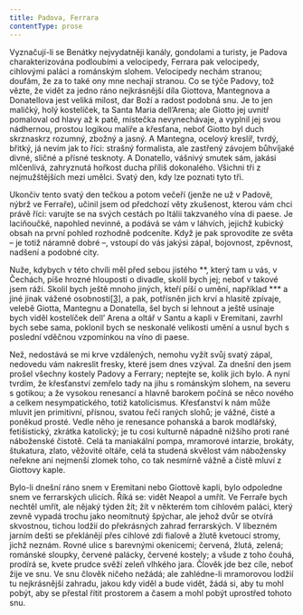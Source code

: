 ```yaml
---
title: Padova, Ferrara
contentType: prose
---
```


Vyznačují-li se Benátky nejvydatněji kanály, gondolami a turisty, je Padova charakterizována podloubími a velocipedy, Ferrara pak velocipedy, cihlovými paláci a románským slohem. Velocipedy nechám stranou; doufám, že za to také ony mne nechají stranou. Co se týče Padovy, tož vězte, že vidět za jedno ráno nejkrásnější díla Giottova, Mantegnova a Donatellova jest veliká milost, dar Boží a radost podobná snu. Je to jen maličký, holý kostelíček, ta Santa Maria dell’Arena; ale Giotto jej uvnitř pomaloval od hlavy až k patě, místečka nevynechávaje, a vyplnil jej svou nádhernou, prostou logikou malíře a křesťana, neboť Giotto byl duch skrznaskrz rozumný, zbožný a jasný. A Mantegna, ocelový kreslíř, tvrdý, břitký, já nevím jak to říci: strašný formalista, ale zastřený závojem bůhvíjaké divné, sličné a přísné tesknoty. A Donatello, vášnivý smutek sám, jakási mlčenlivá, zahryznutá hořkost ducha příliš dokonalého. Všichni tři z nejmužštějších mezi umělci. Svatý den, kdy lze poznati tyto tři.

Ukončiv tento svatý den tečkou a potom večeří (jenže ne už v Padově, nýbrž ve Ferraře), učinil jsem od předchozí věty zkušenost, kterou vám chci právě říci: varujte se na svých cestách po Itálii takzvaného vína di paese. Je laciňoučké, napohled nevinné, a podává se vám v láhvích, jejichž kubický obsah na první pohled rozhodně podceníte. Když je pak sprovodíte ze světa – je totiž náramně dobré –, vstoupí do vás jakýsi zápal, bojovnost, zpěvnost, nadšení a podobné city.

Nuže, kdybych v této chvíli měl před sebou jistého \*\*, který tam u vás, v Čechách, píše hrozné hlouposti o divadle, skolil bych jej; neboť v takové jsem ráži. Skolil bych ještě mnoho jiných, kteří píší o umění, například \*\*\* a jiné jinak vážené osobnosti[\[3\]](./resources/undefined), a pak, potřísněn jich krví a hlasitě zpívaje, velebě Giotta, Mantegnu a Donatella, šel bych si lehnout a ještě usínaje bych viděl kostelíček dell’ Arena a oltář v Santu a kapli v Eremitani, zavrhl bych sebe sama, poklonil bych se neskonalé velikosti umění a usnul bych s poslední vděčnou vzpomínkou na víno di paese.

Než, nedostává se mi krve vzdálených, nemohu vyžít svůj svatý zápal, nedovedu vám nakreslit fresky, které jsem dnes vzýval. Za dnešní den jsem prošel všechny kostely Padovy a Ferrary; neptejte se, kolik jich bylo. A nyní tvrdím, že křesťanství zemřelo tady na jihu s románským slohem, na severu s gotikou; a že vysokou renesancí a hlavně barokem počíná se něco nového a celkem nesympatického, totiž katolicismus. Křesťanství k nám může mluvit jen primitivní, přísnou, svatou řečí raných slohů; je vážné, čisté a poněkud prosté. Vedle něho je renesance pohanská a barok modlářský, fetišistický, zkrátka katolický; je tu cosi kulturně nápadně nižšího proti rané náboženské čistotě. Celá ta maniakální pompa, mramorové intarzie, brokáty, štukatura, zlato, věžovité oltáře, celá ta studená skvělost vám nábožensky neřekne ani nejmenší zlomek toho, co tak nesmírně vážně a čistě mluví z Giottovy kaple.

Bylo-li dnešní ráno snem v Eremitani nebo Giottově kapli, bylo odpoledne snem ve ferrarských ulicích. Říká se: vidět Neapol a umřít. Ve Ferraře bych nechtěl umřít, ale nějaký týden žít; žít v některém tom cihlovém paláci, který zevně vypadá trochu jako neomítnutý špýchar, ale jehož dvůr se otvírá skvostnou, tichou lodžií do překrásných zahrad ferrarských. V líbezném jarním dešti se překlánějí přes cihlové zdi fialově a žlutě kvetoucí stromy, jichž neznám. Rovné ulice s barevnými okenicemi; červená, žlutá, zelená; románské sloupky, červené palácky, červené kostely; a všude z toho čouhá, prodírá se, kvete prudce svěží zeleň vlhkého jara. Člověk jde bez cíle, neboť žije ve snu. Ve snu člověk ničeho nežádá; ale zahlédne-li mramorovou lodžií tu nejkrásnější zahradu, jakou kdy viděl a bude vidět, žádá si, aby tu mohl pobýt, aby se přestal řítit prostorem a časem a mohl pobýt uprostřed tohoto snu.
